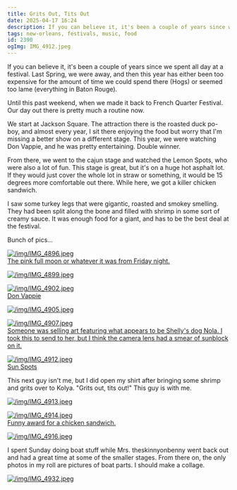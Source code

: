 ```yaml
---
title: Grits Out, Tits Out
date: 2025-04-17 16:24
description: If you can believe it, it's been a couple of years since we spent all day at a festival.  Last Spring, we were away, and then this year has either been too expensive for the amount of time we could spend there (Hogs) or seemed too lame (everything in Baton Rouge).
tags: new-orleans, festivals, music, food 
id: 2390
ogImg: IMG_4912.jpeg
---
```


If you can believe it, it's been a couple of years since we spent all day at a festival.  Last Spring, we were away, and then this year has either been too expensive for the amount of time we could spend there (Hogs) or seemed too lame (everything in Baton Rouge).

Until this past weekend, when we made it back to French Quarter Festival.  Our day out there is pretty much a routine now.

We start at Jackson Square.  The attraction there is the roasted duck po-boy, and almost every year, I sit there enjoying the food but worry that I'm missing a better show on a different stage.  This year, we were watching Don Vappie, and he was pretty entertaining.  Double winner.

From there, we went to the cajun stage and watched the Lemon Spots, who were also a lot of fun.  This stage is great, but it's on a huge hot asphalt lot.  If they would just cover the whole lot in straw or something, it would be 15 degrees more comfortable out there.  While here, we got a killer chicken sandwich.  

I saw some turkey legs that were gigantic, roasted and smokey smelling.  They had been split along the bone and filled with shrimp in some sort of creamy sauce.  It was enough food for a giant, and has to be the best deal at the festival.

Bunch of pics...

<a class="lightview centered" href="/img/IMG_4896.jpeg" data-lightview-caption="The pink full moon or whatever it was from Friday night. " data-lightview-group="group1"><img src="/img/IMG_4896.jpeg" alt="/img/IMG_4896.jpeg"><br><span class="caption">The pink full moon or whatever it was from Friday night. </span></a>

<a class="lightview centered" href="/img/IMG_4899.jpeg" data-lightview-caption="" data-lightview-group="group1"><img src="/img/IMG_4899.jpeg" alt="/img/IMG_4899.jpeg"><br><span class="caption"></span></a>

<a class="lightview centered" href="/img/IMG_4902.jpeg" data-lightview-caption="Don Vappie" data-lightview-group="group1"><img src="/img/IMG_4902.jpeg" alt="/img/IMG_4902.jpeg"><br><span class="caption">Don Vappie</span></a>

<a class="lightview centered" href="/img/IMG_4905.jpeg" data-lightview-caption="" data-lightview-group="group1"><img src="/img/IMG_4905.jpeg" alt="/img/IMG_4905.jpeg"><br><span class="caption"></span></a>

<a class="lightview centered" href="/img/IMG_4907.jpeg" data-lightview-caption="Someone was selling art featuring what appears to be Shelly's dog Nola.  I took this to send to her, but I think the camera lens had a smear of sunblock on it. " data-lightview-group="group1"><img src="/img/IMG_4907.jpeg" alt="/img/IMG_4907.jpeg"><br><span class="caption">Someone was selling art featuring what appears to be Shelly's dog Nola.  I took this to send to her, but I think the camera lens had a smear of sunblock on it. </span></a>

<a class="lightview centered" href="/img/IMG_4912.jpeg" data-lightview-caption="Sun Spots" data-lightview-group="group1"><img src="/img/IMG_4912.jpeg" alt="/img/IMG_4912.jpeg"><br><span class="caption">Sun Spots</span></a>

This next guy isn't me, but I did open my shirt after bringing some shrimp and grits over to Kolya.  "Grits out, tits out!"  This guy is with me.

<a class="lightview centered" href="/img/IMG_4913.jpeg" data-lightview-caption="" data-lightview-group="group1"><img src="/img/IMG_4913.jpeg" alt="/img/IMG_4913.jpeg"><br><span class="caption"></span></a>

<a class="lightview centered" href="/img/IMG_4914.jpeg" data-lightview-caption="Funny award for a chicken sandwich." data-lightview-group="group1"><img src="/img/IMG_4914.jpeg" alt="/img/IMG_4914.jpeg"><br><span class="caption">Funny award for a chicken sandwich.</span></a>

<a class="lightview centered" href="/img/IMG_4916.jpeg" data-lightview-caption="" data-lightview-group="group1"><img src="/img/IMG_4916.jpeg" alt="/img/IMG_4916.jpeg"><br><span class="caption"></span></a>

I spent Sunday doing boat stuff while Mrs. theskinnyonbenny went back out and had a great time at some of the smaller stages.  From there on, the only photos in my roll are pictures of boat parts.  I should make a collage.

<a class="lightview centered" href="/img/IMG_4932.jpeg" data-lightview-caption="" data-lightview-group="group1"><img src="/img/IMG_4932.jpeg" alt="/img/IMG_4932.jpeg"><br><span class="caption"></span></a>